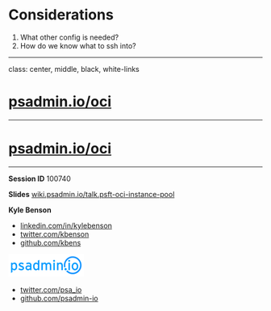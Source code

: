 # Considerations

1. What other config is needed?
1. How do we know what to ssh into?

---
class: center, middle, black, white-links

# [psadmin.io/oci](https://psadmin.io/oci)

---

# [psadmin.io/oci](https://psadmin.io/oci)

---

**Session ID** 100740

**Slides** [wiki.psadmin.io/talk.psft-oci-instance-pool](https://wiki.psadmin.io/talk.psft-oci-instance-pool)

**Kyle Benson**
* [linkedin.com/in/kylebenson](https://www.linkedin.com/in/kylebenson)
* [twitter.com/kbenson](https://twitter.com/kbenson)
* [github.com/kbens](https://github.com/kbens)

[![psadmin.io](images/psadmin_io_blue.png)](https://psadmin.io)
* [twitter.com/psa_io](https://twitter.com/psa_io)
* [github.com/psadmin-io](https://github.com/psadmin-io)
